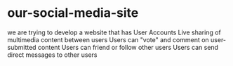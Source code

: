 # our-social-media-site
we are trying to develop a website that has User Accounts
Live sharing of multimedia content between users
Users can "vote" and comment on user-submitted content
Users can friend or follow other users
Users can send direct messages to other users
